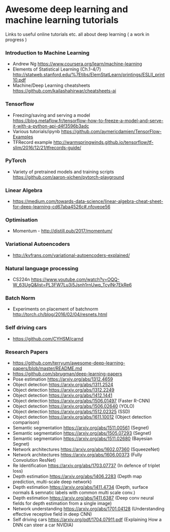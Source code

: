 # Awesome deep learning and machine learning tutorials
Links to useful online tutorials etc. all about deep learning ( a work in progress )

### Introduction to Machine Learning
* Andrew Ng https://www.coursera.org/learn/machine-learning
* Elements of Statistical Learning (Ch.1-4/7) http://statweb.stanford.edu/%7Etibs/ElemStatLearn/printings/ESLII_print10.pdf
* Machine/Deep Learning cheatsheets https://github.com/kailashahirwar/cheatsheets-ai
### Tensorflow
* Freezing/saving and serving a model https://blog.metaflow.fr/tensorflow-how-to-freeze-a-model-and-serve-it-with-a-python-api-d4f3596b3adc
* Various tutorials/ipynb https://github.com/aymericdamien/TensorFlow-Examples
* TFRecord example http://warmspringwinds.github.io/tensorflow/tf-slim/2016/12/21/tfrecords-guide/

### PyTorch
* Variety of pretrained models and training scripts https://github.com/aaron-xichen/pytorch-playground

### Linear Algebra
* https://medium.com/towards-data-science/linear-algebra-cheat-sheet-for-deep-learning-cd67aba4526c#.nfoveoe56

### Optimisation
* Momentum - http://distill.pub/2017/momentum/

### Variational Autoencoders
* http://kvfrans.com/variational-autoencoders-explained/

### Natural language processing
* CS224n https://www.youtube.com/watch?v=OQQ-W_63UgQ&list=PL3FW7Lu3i5Jsnh1rnUwq_TcylNr7EkRe6

### Batch Norm 
* Experiments on placement of batchnorm http://torch.ch/blog/2016/02/04/resnets.html

### Self driving cars
* https://github.com/CYHSM/carnd

### Research Papers
* https://github.com/terryum/awesome-deep-learning-papers/blob/master/README.md 
* https://github.com/sbrugman/deep-learning-papers
* Pose estimation https://arxiv.org/abs/1312.4659 
* Object detection https://arxiv.org/abs/1311.2524
* Object detection https://arxiv.org/abs/1312.2249
* Object detection https://arxiv.org/abs/1412.1441
* Object detection https://arxiv.org/abs/1506.01497 (Faster R-CNN)
* Object detection https://arxiv.org/abs/1506.02640 (YOLO)
* Object detection https://arxiv.org/abs/1512.02325 (SSD)
* Object detection https://arxiv.org/abs/1611.10012 (Object detection comparison)
* Semantic segmentation https://arxiv.org/abs/1511.00561 (Segnet)
* Semantic segmentation https://arxiv.org/abs/1505.07293 (Segnet)
* Semantic segmentation https://arxiv.org/abs/1511.02680 (Bayesian Segnet)
* Network architectures https://arxiv.org/abs/1602.07360 (SqueezeNet)
* Network architectures https://arxiv.org/abs/1606.00373 (Fully Convolution ResNet)
* Re Identification https://arxiv.org/abs/1703.07737 (In defence of triplet loss)
* Depth estimation https://arxiv.org/abs/1406.2283 (Depth map prediction, multi-scale deep network)
* Depth estimation https://arxiv.org/abs/1411.4734 (Depth, surface normals & semnatic labels with common multi scale conv.)
* Depth estimation https://arxiv.org/abs/1411.6387 (Deep conv neural fields for depth estimation from a single image)
* Network understanding https://arxiv.org/abs/1701.04128 (Understanding effective receptive field in deep CNN)
* Self driving cars https://arxiv.org/pdf/1704.07911.pdf (Explaining How a DNN can steer a car NVIDIA)
